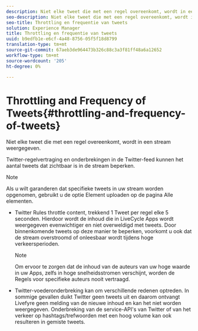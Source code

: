 ```yaml
---
description: Niet elke tweet die met een regel overeenkomt, wordt in een stream weergegeven.
seo-description: Niet elke tweet die met een regel overeenkomt, wordt in een stream weergegeven.
seo-title: Throttling en frequentie van tweets
solution: Experience Manager
title: Throttling en frequentie van tweets
uuid: b9edfb1e-e6cf-4a48-8756-05f5f18d8799
translation-type: tm+mt
source-git-commit: 67aeb3de964473b326c88c3a3f81ff48a6a12652
workflow-type: tm+mt
source-wordcount: '205'
ht-degree: 0%

---
```



# Throttling and Frequency of Tweets{#throttling-and-frequency-of-tweets}

Niet elke tweet die met een regel overeenkomt, wordt in een stream weergegeven.

Twitter-regelvertraging en onderbrekingen in de Twitter-feed kunnen het aantal tweets dat zichtbaar is in de stream beperken.

>[!NOTE]
>
>Als u wilt garanderen dat specifieke tweets in uw stream worden opgenomen, gebruikt u de optie Element uploaden op de pagina Alle elementen.

* Twitter Rules throttle content, trekkend 1 Tweet per regel elke 5 seconden. Hierdoor wordt de inhoud die in LiveCycle Apps wordt weergegeven evenwichtiger en niet overweldigd met tweets. Door binnenkomende tweets op deze manier te beperken, voorkomt u ook dat de stream overstroomd of onleesbaar wordt tijdens hoge verkeersperioden.

   >[!NOTE]
   >
   >Om ervoor te zorgen dat de inhoud van de auteurs van uw hoge waarde in uw Apps, zelfs in hoge snelheidsstromen verschijnt, worden de Regels voor specifieke auteurs nooit vertraagd.

* Twitter-voederonderbreking kan om verschillende redenen optreden. In sommige gevallen duikt Twitter geen tweets uit en daarom ontvangt Livefyre geen melding van de nieuwe inhoud en kan het niet worden weergegeven. Onderbreking van de service-API&#39;s van Twitter of van het verkeer op hashtags/trefwoorden met een hoog volume kan ook resulteren in gemiste tweets.


